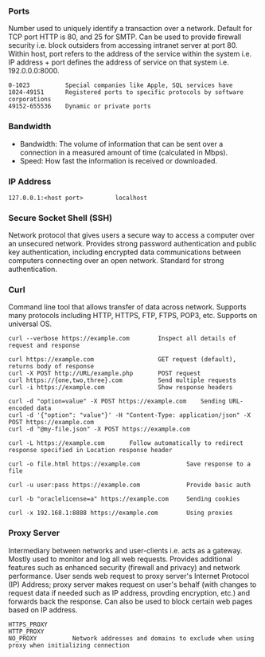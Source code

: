 ### Ports
Number used to uniquely identify a transaction over a network. Default for TCP port HTTP is 80, and 25 for SMTP. Can be used to provide firewall security i.e. block outsiders from accessing intranet server at port 80. Within host, port refers to the address of the service within the system i.e. IP address + port defines the address of service on that system i.e. 192.0.0.0:8000.
```
0-1023          Special companies like Apple, SQL services have
1024-49151      Registered ports to specific protocols by software corporations
49152-655536    Dynamic or private ports
```

### Bandwidth
- Bandwidth: The volume of information that can be sent over a connection in a measured amount of time (calculated in Mbps). 
- Speed: How fast the information is received or downloaded.

### IP Address
```
127.0.0.1:<host port>         localhost
```

### Secure Socket Shell (SSH)
Network protocol that gives users a secure way to access a computer over an unsecured network. Provides strong password authentication and public key authentication, including encrypted data communications between computers connecting over an open network. Standard for strong authentication.


### Curl
Command line tool that allows transfer of data across network. Supports many protocols including HTTP, HTTPS, FTP, FTPS, POP3, etc. Supports on universal OS. 

``` 
curl --verbose https://example.com        Inspect all details of request and response

curl https://example.com                  GET request (default), returns body of response
curl -X POST http://URL/example.php       POST request
curl https://{one,two,three}.com          Send multiple requests
curl -i https://example.com               Show response headers

curl -d "option=value" -X POST https://example.com    Sending URL-encoded data
curl -d '{"option": "value"}' -H "Content-Type: application/json" -X POST https://example.com
curl -d "@my-file.json" -X POST https://example.com

curl -L https://example.com       Follow automatically to redirect response specified in Location response header

curl -o file.html https://example.com             Save response to a file

curl -u user:pass https://example.com             Provide basic auth

curl -b "oraclelicense=a" https://example.com     Sending cookies

curl -x 192.168.1:8888 https://example.com        Using proxies
``` 

### Proxy Server
Intermediary between networks and user-clients i.e. acts as a gateway. Mostly used to monitor and log all web requests. Provides additional features such as enhanced security (firewall and privacy) and network performance. User sends web request to proxy server's Internet Protocol (IP) Address; proxy server makes request on user's behalf (with changes to request data if needed such as IP address, provding encryption, etc.) and forwards back the response. Can also be used to block certain web pages based on IP address.

```
HTTPS_PROXY
HTTP_PROXY
NO_PROXY          Network addresses and domains to exclude when using proxy when initializing connection
```
